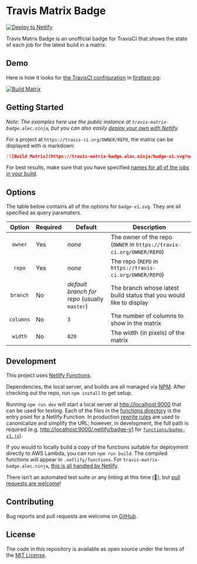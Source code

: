 # Travis Matrix Badge
[![Deploy to Netlify](https://www.netlify.com/img/deploy/button.svg)](https://app.netlify.com/start/deploy?repository=https://github.com/alecdotninja/travis-matrix-badge)

Travis Matrix Badge is an unofficial badge for TravisCI that shows the state of each job for the latest build in a matrix.


## Demo

Here is how it looks for [the TravisCI configuration](https://github.com/alecdotninja/firstlast-pg/blob/master/.travis.yml) in [firstlast-pg](github.com/alecdotninja/firstlast-pg):

[![Build Matrix](https://travis-matrix-badge.alec.ninja/badge-v1.svg?owner=alecdotninja&repo=firstlast-pg&branch=master)](https://travis-ci.org/alecdotninja/firstlast-pg)


## Getting Started

_Note: The examples here use the public instance at `travis-matrix-badge.alec.ninja`, but you can also easily [deploy your own with Netlify](https://app.netlify.com/start/deploy?repository=https://github.com/alecdotninja/travis-matrix-badge)._


For a project at `https://travis-ci.org/OWNER/REPO`, the matrix can be displayed with is markdown:
```markdown
[![Build Matrix](https://travis-matrix-badge.alec.ninja/badge-v1.svg?owner=OWNER&repo=REPO)](https://travis-ci.org/OWNER/REPO)
```

For best results, make sure that you have specified [names for all of the jobs in your build](https://docs.travis-ci.com/user/build-stages/#naming-your-jobs-within-build-stages).

## Options

The table below contains all of the options for `badge-v1.svg`. They are all specified as query paramaters.

|   Option  | Required | Default                                      | Description                                                           |
|:---------:|----------|----------------------------------------------|-----------------------------------------------------------------------|
| `owner`   | Yes      | _none_                                       | The owner of the repo (`OWNER` in `https://travis-ci.org/OWNER/REPO`) |
| `repo`    | Yes      | _none_                                       | The repo (`REPO` in `https://travis-ci.org/OWNER/REPO`)               |
| `branch`  | No       | _default branch for repo_ (usually `master`) | The branch whose latest build status that you would like to display   |
| `columns` | No       | `3`                                          | The number of columns to show in the matrix                           |
| `width`   | No       | `820`                                        | The width (in pixels) of the matrix                                   |


## Development

This project uses [Netlify Functions](https://www.netlify.com/products/functions/).

Dependencies, the local server, and builds are all managed via [NPM](https://www.npmjs.com/get-npm). After checking out the repo, run `npm install` to get setup.

Running `npm run dev` will start a local server at [http://localhost:9000](http://localhost:9000) that can be used for testing.
Each of the files in the [functions directory](functions) is the entry point for a Netlify Function.
In production [rewrite rules](netlify.toml) are used to canonicalize and simplify the URL;
however, in development, the full path is required (e.g. [http://localhost:9000/.netlify/badge-v1](http://localhost:9000/.netlify/badge-v1) for [`functions/badge-v1.js`](functions/badge-v1.js)).

If you would to locally build a copy of the functions suitable for deployment directly to AWS Lambda, you can run `npm run build`. The compiled functions will appear in `.netlify/functions`. For `travis-matrix-badge.alec.ninja`, [this is all handled by Netlify](netlify.toml).

There isn't an automated test suite or any linting at this time (🙈), but [pull requests are welcome](https://github.com/alecdotninja/travis-matrix-badge)!


## Contributing

Bug reports and pull requests are welcome on [GitHub](https://github.com/alecdotninja/travis-matrix-badge).


## License

The code in this repository is available as open source under the terms of the [MIT License](http://opensource.org/licenses/MIT).
